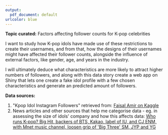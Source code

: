 ```yaml
---
output:
  pdf_document: default
urlcolor: blue
---
```


**Topic curated:** Factors affecting follower counts for K-pop celebrities

I want to study how K-pop idols have made use of these restrictions to create their usernames, and from that, how the designs of their usernames might have affected their follower counts, alongside the influence of external factors, like gender, age, and years in the industry.

I will ultimately deduce what characteristics are more likely to attract higher numbers of followers, and along with this data story create a web app on Shiny that lets one create a fake idol profile with a few chosen characteristics and generate an predicted amount of followers.

**Data sources:**

1.  "Kpop Idol Instagram Followers" retrieved from: [Faisal Amir on Kaggle](https://www.kaggle.com/datasets/faisalamir/kpop-idol-followers)
2.  News articles and other sources that help me categorise data - eg. in assessing the size of idols' company and how this affects data: [Who runs K-pop? Big Hit, backers of BTS, Kakao, label of IU, and CJ ENM, with Mnet music channel, loosen grip of 'Big Three' SM, JYP and YG](https://www.scmp.com/lifestyle/k-pop/news/article/3120731/who-runs-k-pop-big-hit-backers-bts-kakao-label-iu-and-cj-enm)
